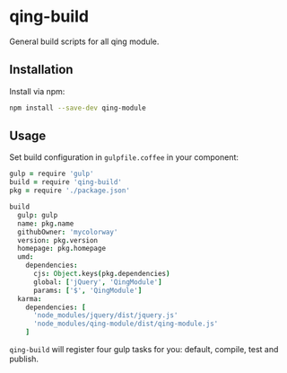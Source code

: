 # qing-build

General build scripts for all qing module.

## Installation

Install via npm:

```bash
npm install --save-dev qing-module
```

## Usage

Set build configuration in `gulpfile.coffee` in your component:

```coffee
gulp = require 'gulp'
build = require 'qing-build'
pkg = require './package.json'

build
  gulp: gulp
  name: pkg.name
  githubOwner: 'mycolorway'
  version: pkg.version
  homepage: pkg.homepage
  umd:
    dependencies:
      cjs: Object.keys(pkg.dependencies)
      global: ['jQuery', 'QingModule']
      params: ['$', 'QingModule']
  karma:
    dependencies: [
      'node_modules/jquery/dist/jquery.js'
      'node_modules/qing-module/dist/qing-module.js'
    ]
```

`qing-build` will register four gulp tasks for you: default, compile, test and publish.
